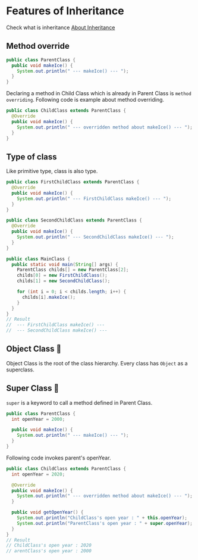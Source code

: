 # Features of Inheritance

Check what is inheritance
[About Inheritance](/java/about-inheritance.md)

## Method override

```java
public class ParentClass {
  public void makeIce() {
    System.out.println(" --- makeIce() --- ");
  }
}
```

Declaring a method in Child Class which is already in Parent Class is `method overriding`. Following code is example about method overriding.

```java
public class ChildClass extends ParentClass {
  @Override
  public void makeIce() {
    System.out.println(" --- overridden method about makeIce() --- ");
  }
}
```

## Type of class

Like primitive type, class is also type.

```java
public class FirstChildClass extends ParentClass {
  @Override
  public void makeIce() {
    System.out.println(" --- FirstChildClass makeIce() --- ");
  }
}
```

```java
public class SecondChildClass extends ParentClass {
  @Override
  public void makeIce() {
    System.out.println(" --- SecondChildClass makeIce() --- ");
  }
}
```

```java
public class MainClass {
  public static void main(String[] args) {
    ParentClass childs[] = new ParentClass[2];
    childs[0] = new FirstChildClass();
    childs[1] = new SecondChildClass();

    for (int i = 0; i < childs.length; i++) {
      childs[i].makeIce();
    }
  }
}
// Result
//  --- FirstChildClass makeIce() --- 
//  --- SecondChildClass makeIce() --- 
```

## Object Class :memo:

Object Class is the root of the class hierarchy. Every class has `Object` as a superclass.

## Super Class :memo:

`super` is a keyword to call a method defined in Parent Class.

```java
public class ParentClass {
  int openYear = 2000;

  public void makeIce() {
    System.out.println(" --- makeIce() --- ");
  }
}
```
Following code invokes parent's openYear.

```java
public class ChildClass extends ParentClass {
  int openYear = 2020;

  @Override
  public void makeIce() {
    System.out.println(" --- overridden method about makeIce() --- ");
  }

  public void getOpenYear() {
    System.out.println("ChildClass's open year : " + this.openYear);
    System.out.println("ParentClass's open year : " + super.openYear);
  }
}
// Result
// ChildClass's open year : 2020
// arentClass's open year : 2000
```
